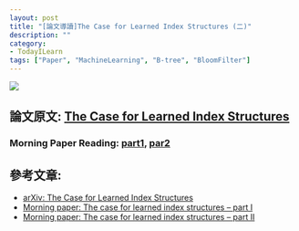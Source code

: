 ```yaml
---
layout: post
title: "[論文導讀]The Case for Learned Index Structures (二)"
description: ""
category: 
- TodayILearn
tags: ["Paper", "MachineLearning", "B-tree", "BloomFilter"]
---
```




![](https://adriancolyer.files.wordpress.com/2018/01/learned-index-fig-1.jpeg?w=520&zoom=2)

## 論文原文: [The Case for Learned Index Structures](https://arxiv.org/abs/1712.01208)

### **Morning Paper Reading**: [part1](https://blog.acolyer.org/2018/01/08/the-case-for-learned-index-structures-part-i/), [par2](https://blog.acolyer.org/2018/01/09/the-case-for-learned-index-structures-part-ii/)



## 參考文章:

- [arXiv: The Case for Learned Index Structures](https://arxiv.org/abs/1712.01208)
- [Morning paper: The case for learned index structures – part I](https://blog.acolyer.org/2018/01/08/the-case-for-learned-index-structures-part-i/)
- [Morning paper: The case for learned index structures – part II](https://blog.acolyer.org/2018/01/09/the-case-for-learned-index-structures-part-ii/)